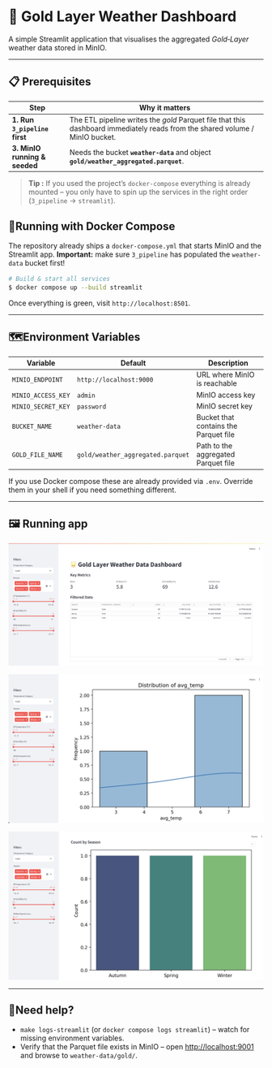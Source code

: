 # 🌟 Gold Layer Weather Dashboard

A simple Streamlit application that visualises the aggregated *Gold‑Layer* weather data stored in MinIO.

---

## 📋 Prerequisites

| Step                          | Why it matters                                                                                                               |
| ----------------------------- | ---------------------------------------------------------------------------------------------------------------------------- |
| **1. Run `3_pipeline` first** | The ETL pipeline writes the *gold* Parquet file that this dashboard immediately reads from the shared volume / MinIO bucket. |
| **3. MinIO running & seeded** | Needs the bucket **`weather-data`** and object **`gold/weather_aggregated.parquet`**.                                        |

> **Tip :** If you used the project’s `docker-compose` everything is already mounted – you only have to spin up the services in the right order (`3_pipeline` → `streamlit`).


## 🐳Running with Docker Compose

The repository already ships a `docker-compose.yml` that starts MinIO and the Streamlit app. **Important:** make sure `3_pipeline` has populated the `weather-data` bucket first!

```bash
# Build & start all services
$ docker compose up --build streamlit
```

Once everything is green, visit `http://localhost:8501`.

---

## 🗺️Environment Variables

| Variable           | Default                           | Description                           |
| ------------------ | --------------------------------- | ------------------------------------- |
| `MINIO_ENDPOINT`   | `http://localhost:9000`           | URL where MinIO is reachable          |
| `MINIO_ACCESS_KEY` | `admin`                           | MinIO access key                      |
| `MINIO_SECRET_KEY` | `password`                        | MinIO secret key                      |
| `BUCKET_NAME`      | `weather-data`                    | Bucket that contains the Parquet file |
| `GOLD_FILE_NAME`   | `gold/weather_aggregated.parquet` | Path to the aggregated Parquet file   |

If you use Docker compose these are already provided via `.env`.  Override them in your shell if you need something different.

---

## 🖼️ Running app

![Dashboard overview](docs/sc1.png)

![Filter sidebar](docs/sc2.png)

![Plots tab](docs/sc3.png)

---

## 💬Need help?

* `make logs‑streamlit` (or `docker compose logs streamlit`) – watch for missing environment variables.
* Verify that the Parquet file exists in MinIO – open [http://localhost:9001](http://localhost:9001) and browse to `weather-data/gold/`.
